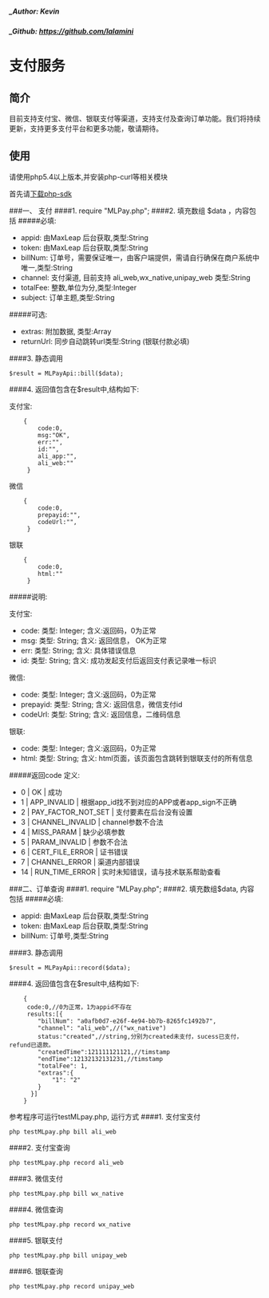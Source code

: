 ##### _Author: Kevin
##### _Github: https://github.com/lalamini

# 支付服务
## 简介

目前支持支付宝、微信、银联支付等渠道，支持支付及查询订单功能。我们将持续更新，支持更多支付平台和更多功能，敬请期待。

## 使用
请使用php5.4以上版本,并安装php-curl等相关模块

首先请<a class="download-sdk" href="https://github.com/MaxLeap/SDK-MaxPay-PHP/tree/1.0" target="_blank">下载php-sdk</a>

###一、 支付
####1. require "MLPay.php";
####2. 填充数组 $data ，内容包括
#####必填: 
*  appid: 由MaxLeap 后台获取,类型:String
*  token: 由MaxLeap 后台获取,类型:String
*  billNum: 订单号，需要保证唯一，由客户端提供，需请自行确保在商户系统中唯一,类型:String
*  channel: 支付渠道, 目前支持 ali_web,wx_native,unipay_web 类型:String
*  totalFee: 整数,单位为分,类型:Integer
*  subject: 订单主题,类型:String

#####可选:

*  extras: 附加数据, 类型:Array
*  returnUrl: 同步自动跳转url类型:String (银联付款必填)

####3. 静态调用 

```
$result = MLPayApi::bill($data);
```

####4. 返回值包含在$result中,结构如下:

支付宝:
```
    {
        code:0,
        msg:"OK",
        err:"",
        id:"",
        ali_app:"",
        ali_web:""
     }
```

微信
```
    {
        code:0,
        prepayid:"",
        codeUrl:"",
     }
```

银联
```
    {
        code:0,
        html:""
     }
```

#####说明:

支付宝:
*  code: 类型: Integer; 含义:返回码，0为正常
*  msg: 类型: String; 含义: 返回信息， OK为正常
*  err: 类型: String; 含义: 具体错误信息
*  id: 类型: String; 含义: 成功发起支付后返回支付表记录唯一标识

微信:
*  code: 类型: Integer; 含义:返回码，0为正常
*  prepayid: 类型: String; 含义: 返回信息，微信支付id
*  codeUrl: 类型: String; 含义: 返回信息，二维码信息

银联:
*  code: 类型: Integer; 含义:返回码，0为正常
*  html: 类型: String; 含义: html页面，该页面包含跳转到银联支付的所有信息

#####返回code 定义:
*  0 | OK | 成功
*  1 | APP_INVALID | 根据app_id找不到对应的APP或者app_sign不正确
*  2 | PAY_FACTOR_NOT_SET | 支付要素在后台没有设置
*  3 | CHANNEL_INVALID | channel参数不合法
*  4 | MISS_PARAM | 缺少必填参数
*  5 | PARAM_INVALID | 参数不合法
*  6 | CERT_FILE_ERROR | 证书错误
*  7 | CHANNEL_ERROR | 渠道内部错误
*  14 | RUN_TIME_ERROR | 实时未知错误，请与技术联系帮助查看

###二、订单查询
####1. require "MLPay.php";
####2. 填充数组$data, 内容包括
#####必填: 
*  appid: 由MaxLeap 后台获取,类型:String
*  token: 由MaxLeap 后台获取,类型:String
*  billNum: 订单号,类型:String

####3. 静态调用 
```
$result = MLPayApi::record($data);
```
####4. 返回值包含在$result中,结构如下:
```
    {
     code:0,//0为正常，1为appid不存在
     results:[{
        "billNum": "a0afb0d7-e26f-4e94-bb7b-8265fc1492b7",
        "channel": "ali_web",//("wx_native")
        status:"created",//string,分别为created未支付，sucess已支付，refund已退款。
        "createdTime":121111121121,//timstamp
        "endTime":12132132131231,//timstamp
        "totalFee": 1,
        "extras":{
            "1": "2"
        }
      }]
    }
```  
参考程序可运行testMLpay.php, 运行方式
####1. 支付宝支付
```
php testMLpay.php bill ali_web
```
####2. 支付宝查询
```
php testMLpay.php record ali_web
```
####3. 微信支付
```
php testMLpay.php bill wx_native
```
####4. 微信查询
```
php testMLpay.php record wx_native
```
####5. 银联支付
```
php testMLpay.php bill unipay_web
```
####6. 银联查询
```
php testMLpay.php record unipay_web 
```
